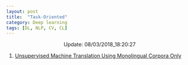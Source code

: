 ```yaml
---
layout: post
title:  "Task-Oriented"
category: Deep learning
tags: [DL, NLP, CV, CL]
---
```






<center> Update: 08/03/2018_18:20:27</center>

  	
1. [ Unsupervised Machine Translation Using Monolingual Corpora Only](https://rawgit.com/elbayadm/PaperNotes/master/notes/task_oriented/2018-Unsupervised-Machine-Translation-Using-Monolingual-Corpora-Only.html)
